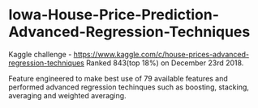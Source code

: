 # Iowa-House-Price-Prediction-Advanced-Regression-Techniques
Kaggle challenge - https://www.kaggle.com/c/house-prices-advanced-regression-techniques
Ranked 843(top 18%) on December 23rd 2018.

Feature engineered to make best use of 79 available features and performed advanced regression techinques such as boosting, stacking, averaging and weighted averaging.
